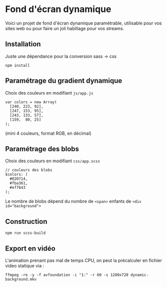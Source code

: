 # Fond d'écran dynamique

Voici un projet de fond d'écran dynamique paramétrable, utilisable pour vos sites web ou pour faire un joli habillage pour vos streams.

## Installation

Juste une dépendance pour la conversion sass -> css

```
npm install
```

## Paramétrage du gradient dynamique

Choix des couleurs en modifiant `js/app.js`

```
var colors = new Array(
  [240, 223, 92],
  [247, 153, 95],
  [243, 133, 57],
  [159,  80, 25]
);
```

(mini 4 couleurs, format RGB, en décimal)

## Paramétrage des blobs

Choix des couleurs en modifiant `css/app.scss`

```
// couleurs des blobs
$colors: (
  #020714,
  #fba361,
  #ef7643
);
```

Le nombre de blobs dépend du nombre de `<span>` enfants de `<div id="background">`

## Construction

```
npm run scss-build
```

## Export en vidéo

L'animation prenant pas mal de temps CPU, on peut la précalculer en fichier video statique via :

```
ffmpeg -re -y -f avfoundation -i "1:" -r 60 -s 1280x720 dynamic-background.mkv
```

